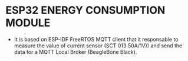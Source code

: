 # ESP32 ENERGY CONSUMPTION MODULE

- It is based on ESP-IDF FreeRTOS MQTT client that it responsable to measure the value of current sensor (SCT 013 50A/1V)) and send the data for a MQTT Local Broker (BeagleBone Black).
